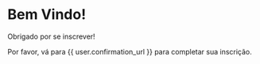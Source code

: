 Bem Vindo!
===
Obrigado por se inscrever!

Por favor, vá para {{ user.confirmation_url }} para completar sua inscrição.
